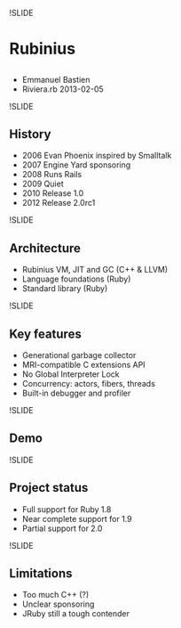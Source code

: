 !SLIDE
# Rubinius #
## ##
<div class="title_desc">
  <ul>
    <li>Emmanuel Bastien</li>
    <li>Riviera.rb 2013-02-05</li>
  </ul>
</div>

!SLIDE
## History ##
* 2006 Evan Phoenix inspired by Smalltalk
* 2007 Engine Yard sponsoring
* 2008 Runs Rails
* 2009 Quiet
* 2010 Release 1.0
* 2012 Release 2.0rc1

!SLIDE
## Architecture ##
* Rubinius VM, JIT and GC (C++ & LLVM)
* Language foundations (Ruby)
* Standard library (Ruby)

!SLIDE
## Key features ##
* Generational garbage collector
* MRI-compatible C extensions API
* No Global Interpreter Lock
* Concurrency: actors, fibers, threads
* Built-in debugger and profiler

!SLIDE
## Demo ##

!SLIDE
## Project status ##
* Full support for Ruby 1.8
* Near complete support for 1.9
* Partial support for 2.0

!SLIDE
## Limitations ##
* Too much C++ (?)
* Unclear sponsoring
* JRuby still a tough contender


